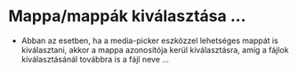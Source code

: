 
# Mappa/mappák kiválasztása ...
- Abban az esetben, ha a media-picker eszközzel lehetséges mappát is kiválasztani, akkor
  a mappa azonosítója kerül kiválasztásra, amíg a fájlok kiválasztásánál továbbra is a fájl neve ...
